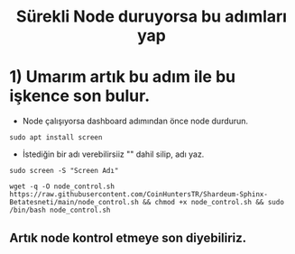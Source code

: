 <h1 align="center">Sürekli Node duruyorsa bu adımları yap


# 1) Umarım artık bu adım ile bu işkence son bulur.
  - Node çalışıyorsa dashboard adımından önce node durdurun.

```
sudo apt install screen
```
- İstediğin bir adı verebilirsiiz "" dahil silip, adı yaz.
```
sudo screen -S "Screen Adı"
```
```
wget -q -O node_control.sh https://raw.githubusercontent.com/CoinHuntersTR/Shardeum-Sphinx-Betatesneti/main/node_control.sh && chmod +x node_control.sh && sudo /bin/bash node_control.sh 
```
## Artık node kontrol etmeye son diyebiliriz.

